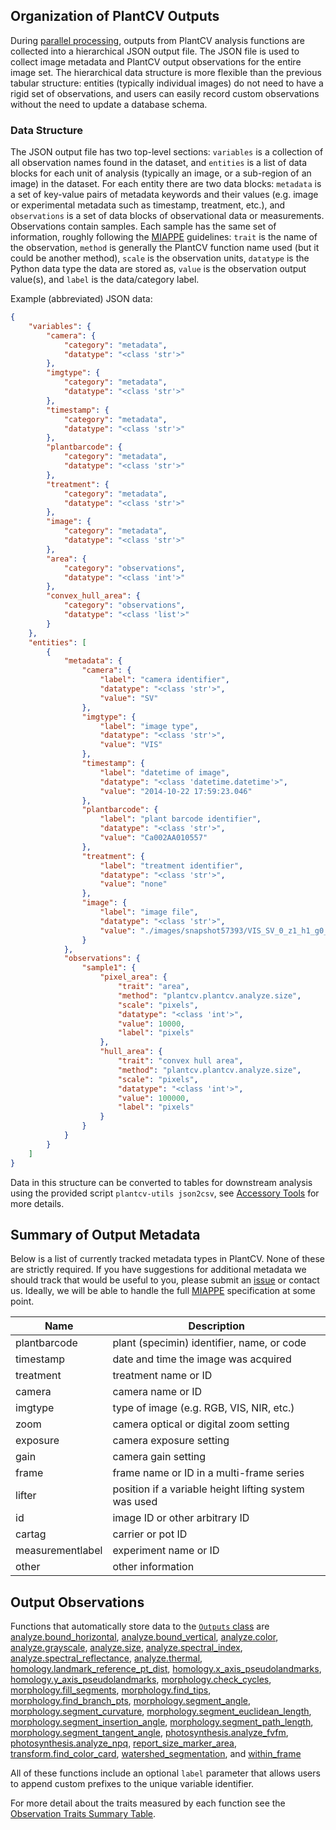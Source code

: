## Organization of PlantCV Outputs

During [parallel processing](pipeline_parallel.md), outputs from PlantCV analysis functions are collected into a 
hierarchical JSON output file. The JSON file is used to collect image metadata and PlantCV output observations for the
entire image set. The hierarchical data structure is more flexible than the previous tabular structure: entities 
(typically individual images) do not need to have a rigid set of observations, and users can easily record custom 
observations without the need to update a database schema.

### Data Structure

The JSON output file has two top-level sections: `variables` is a collection of all observation names found in the
dataset, and `entities` is a list of data blocks for each unit of analysis (typically an image, or a sub-region of an
image) in the dataset. For each entity there are two data blocks: `metadata` is a set of key-value pairs of metadata
keywords and their values (e.g. image or experimental metadata such as timestamp, treatment, etc.), and `observations`
is a set of data blocks of observational data or measurements. Observations contain samples. Each sample has the same 
set of information, roughly following the [MIAPPE](https://www.miappe.org/) guidelines: `trait` is the name of the 
observation, `method` is generally the PlantCV function name used (but it could be another method), `scale` is the 
observation units, `datatype` is the Python data type the data are stored as, `value` is the observation output 
value(s), and `label` is the data/category label. 

Example (abbreviated) JSON data:

```json
{
    "variables": {
        "camera": {
            "category": "metadata",
            "datatype": "<class 'str'>"
        },
        "imgtype": {
            "category": "metadata",
            "datatype": "<class 'str'>"
        },
        "timestamp": {
            "category": "metadata",
            "datatype": "<class 'str'>"
        },
        "plantbarcode": {
            "category": "metadata",
            "datatype": "<class 'str'>"
        },
        "treatment": {
            "category": "metadata",
            "datatype": "<class 'str'>"
        },
        "image": {
            "category": "metadata",
            "datatype": "<class 'str'>"
        },
        "area": {
            "category": "observations",
            "datatype": "<class 'int'>"
        },
        "convex_hull_area": {
            "category": "observations",
            "datatype": "<class 'list'>"
        }
    },
    "entities": [
        {
            "metadata": {
                "camera": {
                    "label": "camera identifier",
                    "datatype": "<class 'str'>",
                    "value": "SV"
                },
                "imgtype": {
                    "label": "image type",
                    "datatype": "<class 'str'>",
                    "value": "VIS"
                },
                "timestamp": {
                    "label": "datetime of image",
                    "datatype": "<class 'datetime.datetime'>",
                    "value": "2014-10-22 17:59:23.046"
                },
                "plantbarcode": {
                    "label": "plant barcode identifier",
                    "datatype": "<class 'str'>",
                    "value": "Ca002AA010557"
                },
                "treatment": {
                    "label": "treatment identifier",
                    "datatype": "<class 'str'>",
                    "value": "none"
                },
                "image": {
                    "label": "image file",
                    "datatype": "<class 'str'>",
                    "value": "./images/snapshot57393/VIS_SV_0_z1_h1_g0_e65_117881.png"
                }
            },
            "observations": {
                "sample1": {
                    "pixel_area": {
                        "trait": "area",
                        "method": "plantcv.plantcv.analyze.size",
                        "scale": "pixels",
                        "datatype": "<class 'int'>",
                        "value": 10000,
                        "label": "pixels"
                    },
                    "hull_area": {
                        "trait": "convex hull area",
                        "method": "plantcv.plantcv.analyze.size",
                        "scale": "pixels",
                        "datatype": "<class 'int'>",
                        "value": 100000,
                        "label": "pixels"
                    }
                }
            }
        }
    ]
}
```

Data in this structure can be converted to tables for downstream analysis using the provided script 
`plantcv-utils json2csv`, see [Accessory Tools](tools.md) for more details.

## Summary of Output Metadata

Below is a list of currently tracked metadata types in PlantCV. None of these are strictly required. If you have 
suggestions for additional metadata we should track that would be useful to you, please submit an 
[issue](https://github.com/danforthcenter/plantcv/issues) or contact us. Ideally, we will be able to handle the full
[MIAPPE](https://www.miappe.org/) specification at some point.

| Name             | Description                                           |
| ---------------- | ----------------------------------------------------- |
| plantbarcode     | plant (specimin) identifier, name, or code            |
| timestamp        | date and time the image was acquired                  |
| treatment        | treatment name or ID                                  |
| camera           | camera name or ID                                     |
| imgtype          | type of image (e.g. RGB, VIS, NIR, etc.)              |
| zoom             | camera optical or digital zoom setting                |
| exposure         | camera exposure setting                               |
| gain             | camera gain setting                                   |
| frame            | frame name or ID in a multi-frame series              |
| lifter           | position if a variable height lifting system was used |
| id               | image ID or other arbitrary ID                        |
| cartag           | carrier or pot ID                                     |
| measurementlabel | experiment name or ID                                 |
| other            | other information                                     |


## Output Observations

Functions that automatically store data to the [`Outputs` class](outputs.md) are
[analyze.bound_horizontal](analyze_bound_horizontal2.md), 
[analyze.bound_vertical](analyze_bound_vertical2.md),
[analyze.color](analyze_color2.md),
[analyze.grayscale](analyze_grayscale.md),
[analyze.size](analyze_size.md),
[analyze.spectral_index](analyze_spectral_index.md),
[analyze.spectral_reflectance](analyze_spectral_reflectance.md),
[analyze.thermal](analyze_thermal.md),
[homology.landmark_reference_pt_dist](homology_landmark_reference_pt_dist.md),
[homology.x_axis_pseudolandmarks](homology_x_axis_pseudolandmarks.md), 
[homology.y_axis_pseudolandmarks](homology_y_axis_pseudolandmarks.md),
[morphology.check_cycles](check_cycles.md),
[morphology.fill_segments](fill_segments.md), 
[morphology.find_tips](find_tips.md),
[morphology.find_branch_pts](find_branch_pts.md), 
[morphology.segment_angle](segment_angle.md),
[morphology.segment_curvature](segment_curvature.md), 
[morphology.segment_euclidean_length](segment_euclidean_length.md),
[morphology.segment_insertion_angle](segment_insertion_angle.md), 
[morphology.segment_path_length](segment_pathlength.md),
[morphology.segment_tangent_angle](segment_tangent_angle.md), 
[photosynthesis.analyze_fvfm](photosynthesis_analyze_yii.md), 
[photosynthesis.analyze_npq](photosynthesis_analyze_npq.md),
[report_size_marker_area](report_size_marker.md),
[transform.find_color_card](find_color_card.md),
[watershed_segmentation](watershed.md), and
[within_frame](within_frame.md)

All of these functions include an optional `label` parameter 
that allows users to append custom prefixes to the unique variable identifier. 

For more detail about the traits measured by each function see the
[Observation Traits Summary Table](https://docs.google.com/spreadsheets/d/1gk5VocBA-63gyF_vA6yPNvWreZ1R7-_z4vOfm37YBl8/edit?usp=sharing).
